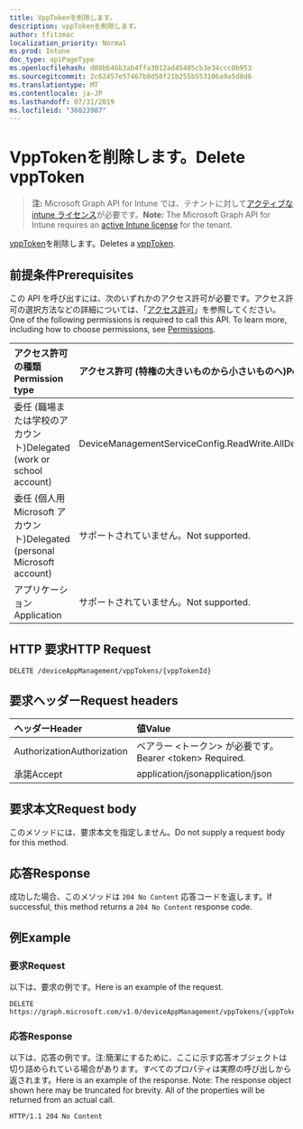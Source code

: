 ```yaml
---
title: VppTokenを削除します。
description: vppTokenを削除します。
author: tfitzmac
localization_priority: Normal
ms.prod: Intune
doc_type: apiPageType
ms.openlocfilehash: d08bb46b3ab4ffa3012ad45405cb3e34ccc0b953
ms.sourcegitcommit: 2c62457e57467b8d50f21b255b553106a9a5d8d6
ms.translationtype: MT
ms.contentlocale: ja-JP
ms.lasthandoff: 07/31/2019
ms.locfileid: "36023987"
---
```

# <a name="delete-vpptoken"></a><span data-ttu-id="420a1-103">VppTokenを削除します。</span><span class="sxs-lookup"><span data-stu-id="420a1-103">Delete vppToken</span></span>

> <span data-ttu-id="420a1-104">**注:** Microsoft Graph API for Intune では、テナントに対して[アクティブな intune ライセンス](https://go.microsoft.com/fwlink/?linkid=839381)が必要です。</span><span class="sxs-lookup"><span data-stu-id="420a1-104">**Note:** The Microsoft Graph API for Intune requires an [active Intune license](https://go.microsoft.com/fwlink/?linkid=839381) for the tenant.</span></span>

<span data-ttu-id="420a1-105">[vppToken](../resources/intune-onboarding-vpptoken.md)を削除します。</span><span class="sxs-lookup"><span data-stu-id="420a1-105">Deletes a [vppToken](../resources/intune-onboarding-vpptoken.md).</span></span>

## <a name="prerequisites"></a><span data-ttu-id="420a1-106">前提条件</span><span class="sxs-lookup"><span data-stu-id="420a1-106">Prerequisites</span></span>
<span data-ttu-id="420a1-p101">この API を呼び出すには、次のいずれかのアクセス許可が必要です。アクセス許可の選択方法などの詳細については、「[アクセス許可](/graph/permissions-reference)」を参照してください。</span><span class="sxs-lookup"><span data-stu-id="420a1-p101">One of the following permissions is required to call this API. To learn more, including how to choose permissions, see [Permissions](/graph/permissions-reference).</span></span>

|<span data-ttu-id="420a1-109">アクセス許可の種類</span><span class="sxs-lookup"><span data-stu-id="420a1-109">Permission type</span></span>|<span data-ttu-id="420a1-110">アクセス許可 (特権の大きいものから小さいものへ)</span><span class="sxs-lookup"><span data-stu-id="420a1-110">Permissions (from most to least privileged)</span></span>|
|:---|:---|
|<span data-ttu-id="420a1-111">委任 (職場または学校のアカウント)</span><span class="sxs-lookup"><span data-stu-id="420a1-111">Delegated (work or school account)</span></span>|<span data-ttu-id="420a1-112">DeviceManagementServiceConfig.ReadWrite.All</span><span class="sxs-lookup"><span data-stu-id="420a1-112">DeviceManagementServiceConfig.ReadWrite.All</span></span>|
|<span data-ttu-id="420a1-113">委任 (個人用 Microsoft アカウント)</span><span class="sxs-lookup"><span data-stu-id="420a1-113">Delegated (personal Microsoft account)</span></span>|<span data-ttu-id="420a1-114">サポートされていません。</span><span class="sxs-lookup"><span data-stu-id="420a1-114">Not supported.</span></span>|
|<span data-ttu-id="420a1-115">アプリケーション</span><span class="sxs-lookup"><span data-stu-id="420a1-115">Application</span></span>|<span data-ttu-id="420a1-116">サポートされていません。</span><span class="sxs-lookup"><span data-stu-id="420a1-116">Not supported.</span></span>|

## <a name="http-request"></a><span data-ttu-id="420a1-117">HTTP 要求</span><span class="sxs-lookup"><span data-stu-id="420a1-117">HTTP Request</span></span>
<!-- {
  "blockType": "ignored"
}
-->
``` http
DELETE /deviceAppManagement/vppTokens/{vppTokenId}
```

## <a name="request-headers"></a><span data-ttu-id="420a1-118">要求ヘッダー</span><span class="sxs-lookup"><span data-stu-id="420a1-118">Request headers</span></span>
|<span data-ttu-id="420a1-119">ヘッダー</span><span class="sxs-lookup"><span data-stu-id="420a1-119">Header</span></span>|<span data-ttu-id="420a1-120">値</span><span class="sxs-lookup"><span data-stu-id="420a1-120">Value</span></span>|
|:---|:---|
|<span data-ttu-id="420a1-121">Authorization</span><span class="sxs-lookup"><span data-stu-id="420a1-121">Authorization</span></span>|<span data-ttu-id="420a1-122">ベアラー &lt;トークン&gt; が必要です。</span><span class="sxs-lookup"><span data-stu-id="420a1-122">Bearer &lt;token&gt; Required.</span></span>|
|<span data-ttu-id="420a1-123">承諾</span><span class="sxs-lookup"><span data-stu-id="420a1-123">Accept</span></span>|<span data-ttu-id="420a1-124">application/json</span><span class="sxs-lookup"><span data-stu-id="420a1-124">application/json</span></span>|

## <a name="request-body"></a><span data-ttu-id="420a1-125">要求本文</span><span class="sxs-lookup"><span data-stu-id="420a1-125">Request body</span></span>
<span data-ttu-id="420a1-126">このメソッドには、要求本文を指定しません。</span><span class="sxs-lookup"><span data-stu-id="420a1-126">Do not supply a request body for this method.</span></span>

## <a name="response"></a><span data-ttu-id="420a1-127">応答</span><span class="sxs-lookup"><span data-stu-id="420a1-127">Response</span></span>
<span data-ttu-id="420a1-128">成功した場合、このメソッドは `204 No Content` 応答コードを返します。</span><span class="sxs-lookup"><span data-stu-id="420a1-128">If successful, this method returns a `204 No Content` response code.</span></span>

## <a name="example"></a><span data-ttu-id="420a1-129">例</span><span class="sxs-lookup"><span data-stu-id="420a1-129">Example</span></span>

### <a name="request"></a><span data-ttu-id="420a1-130">要求</span><span class="sxs-lookup"><span data-stu-id="420a1-130">Request</span></span>
<span data-ttu-id="420a1-131">以下は、要求の例です。</span><span class="sxs-lookup"><span data-stu-id="420a1-131">Here is an example of the request.</span></span>
``` http
DELETE https://graph.microsoft.com/v1.0/deviceAppManagement/vppTokens/{vppTokenId}
```

### <a name="response"></a><span data-ttu-id="420a1-132">応答</span><span class="sxs-lookup"><span data-stu-id="420a1-132">Response</span></span>
<span data-ttu-id="420a1-p102">以下は、応答の例です。注:簡潔にするために、ここに示す応答オブジェクトは切り詰められている場合があります。すべてのプロパティは実際の呼び出しから返されます。</span><span class="sxs-lookup"><span data-stu-id="420a1-p102">Here is an example of the response. Note: The response object shown here may be truncated for brevity. All of the properties will be returned from an actual call.</span></span>
``` http
HTTP/1.1 204 No Content
```



